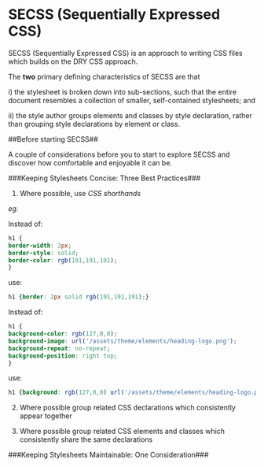 # SECSS (Sequentially Expressed CSS)
SECSS (Sequentially Expressed CSS) is an approach to writing CSS files which builds on the DRY CSS approach.

The **two** primary defining characteristics of SECSS are that

i) the stylesheet is broken down into sub-sections, such that the entire document resembles a collection of smaller, self-contained stylesheets; and

ii) the style author groups elements and classes by style declaration, rather than grouping style declarations by element or class.

##Before starting SECSS##

A couple of considerations before you to start to explore SECSS and discover how comfortable and enjoyable it can be. 

###Keeping Stylesheets Concise: Three Best Practices###

1. Where possible, use *CSS shorthands*

*eg.*

Instead of:

``` css
h1 {
border-width: 2px;
border-style: solid;
border-color: rgb(191,191,191);
}
```

use:

``` css
h1 {border: 2px solid rgb(191,191,191);}
```

Instead of:

``` css
h1 {
background-color: rgb(127,0,0);
background-image: url('/assets/theme/elements/heading-logo.png');
background-repeat: no-repeat;
background-position: right top;
}
```

use:

``` css
h1 {background: rgb(127,0,0) url('/assets/theme/elements/heading-logo.png') no-repeat right top;}
```


2. Where possible group related CSS declarations which consistently appear together

3. Where possible group related CSS elements and classes which consistently share the same declarations

###Keeping Stylesheets Maintainable: One Consideration###
